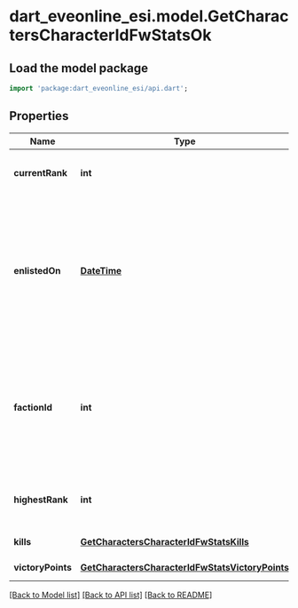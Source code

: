 # dart_eveonline_esi.model.GetCharactersCharacterIdFwStatsOk

## Load the model package
```dart
import 'package:dart_eveonline_esi/api.dart';
```

## Properties
Name | Type | Description | Notes
------------ | ------------- | ------------- | -------------
**currentRank** | **int** | The given character&#39;s current faction rank | [optional] [default to null]
**enlistedOn** | [**DateTime**](DateTime.md) | The enlistment date of the given character into faction warfare. Will not be included if character is not enlisted in faction warfare | [optional] [default to null]
**factionId** | **int** | The faction the given character is enlisted to fight for. Will not be included if character is not enlisted in faction warfare | [optional] [default to null]
**highestRank** | **int** | The given character&#39;s highest faction rank achieved | [optional] [default to null]
**kills** | [**GetCharactersCharacterIdFwStatsKills**](GetCharactersCharacterIdFwStatsKills.md) |  | [default to null]
**victoryPoints** | [**GetCharactersCharacterIdFwStatsVictoryPoints**](GetCharactersCharacterIdFwStatsVictoryPoints.md) |  | [default to null]

[[Back to Model list]](../README.md#documentation-for-models) [[Back to API list]](../README.md#documentation-for-api-endpoints) [[Back to README]](../README.md)


